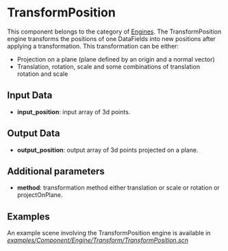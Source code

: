 TransformPosition
===============

This component belongs to the category of [Engines](https://www.sofa-framework.org/community/doc/simulation-principles/engine/). The TransformPosition engine transforms the positions of one DataFields into new positions after applying a transformation. This transformation can be either:

-   Projection on a plane (plane defined by an origin and a normal vector)
-   Translation, rotation, scale and some combinations of translation rotation and scale


Input Data
----------

-   **input\_position**: input array of 3d points.

Output Data
----------

-   **output\_position**: output array of 3d points projected on a plane.

Additional parameters
---------------------

-   **method**: transformation method either translation or scale or rotation or projectOnPlane.

Examples
---------

An example scene involving the TransformPosition engine is available in [*examples/Component/Engine/Transform/TransformPosition.scn*](https://github.com/sofa-framework/sofa/blob/master/examples/Component/Engine/Transform/TransformPosition.scn)
